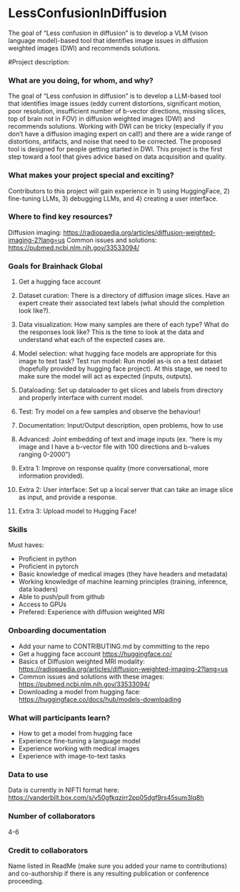# LessConfusionInDiffusion
The goal of “Less confusion in diffusion” is to develop a VLM (vison language model)-based tool that identifies image issues in diffusion weighted images (DWI) and recommends solutions. 

#Project description:
### What are you doing, for whom, and why?
The goal of “Less confusion in diffusion” is to develop a LLM-based tool that identifies image issues (eddy current distortions, significant motion, poor resolution, insufficient number of b-vector directions, missing slices, top of brain not in FOV) in diffusion weighted images (DWI) and recommends solutions. Working with DWI can be tricky (especially if you don’t have a diffusion imaging expert on call!) and there are a wide range of distortions, artifacts, and noise that need to be corrected. The proposed tool is designed for people getting started in DWI. This project is the first step toward a tool that gives advice based on data acquisition and quality. 

### What makes your project special and exciting?
Contributors to this project will gain experience in 1) using HuggingFace, 2) fine-tuning LLMs, 3) debugging LLMs, and 4) creating a user interface. 

### Where to find key resources?
Diffusion imaging: https://radiopaedia.org/articles/diffusion-weighted-imaging-2?lang=us
Common issues and solutions: https://pubmed.ncbi.nlm.nih.gov/33533094/ 

### Goals for Brainhack Global
1. Get a hugging face account
2. Dataset curation: There is a directory of diffusion image slices. Have an expert create their associated text labels (what should the completion look like?).
3. Data visualization: How many samples are there of each type? What do the responses look like? This is the time to look at the data and understand what each of the expected cases are.  
4. Model selection: what hugging face models are appropriate for this image to text task?
Test run model: Run model as-is on a test dataset (hopefully provided by hugging face project). At this stage, we need to make sure the model will act as expected (inputs, outputs). 
5. Dataloading: Set up dataloader to get slices and labels from directory and properly interface with current model. 
6. Test: Try model on a few samples and observe the behaviour!
7. Documentation: Input/Output description, open problems, how to use

8. Advanced: Joint embedding of text and image inputs (ex. “here is my image and I have a b-vector file with 100 directions and b-values ranging 0-2000”)
9. Extra 1: Improve on response quality (more conversational, more information provided). 
10. Extra 2: User interface: Set up a local server that can take an image slice as input, and provide a response. 
11. Extra 3: Upload model to Hugging Face!

### Skills
Must haves:    
* Proficient in python 
* Proficient in pytorch
* Basic knowledge of medical images (they have headers and metadata)
* Working knowledge of machine learning principles (training, inference, data loaders)
* Able to push/pull from github
* Access to GPUs 
* Prefered: Experience with diffusion weighted MRI
  
### Onboarding documentation
* Add your name to CONTRIBUTING.md by committing to the repo
* Get a hugging face account https://huggingface.co/ 
* Basics of Diffusion weighted MRI modality: https://radiopaedia.org/articles/diffusion-weighted-imaging-2?lang=us
* Common issues and solutions with these images: https://pubmed.ncbi.nlm.nih.gov/33533094/ 
* Downloading a model from hugging face: https://huggingface.co/docs/hub/models-downloading 

### What will participants learn?
* How to get a model from hugging face
* Experience fine-tuning a language model 
* Experience working with medical images 
* Experience with image-to-text tasks

### Data to use
Data is currently in NIFTI format here: https://vanderbilt.box.com/s/v50gfkqzirr2pp05dgf9rs45sum3lq8h 

### Number of collaborators
4-6

### Credit to collaborators
Name listed in ReadMe (make sure you added your name to contributions) and co-authorship if there is any resulting publication or conference proceeding.


